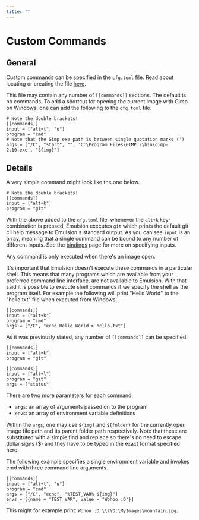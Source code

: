 ```yaml
---
title: ""
---
```


# Custom Commands

## General

Custom commands can be specified in the `cfg.toml` file. Read about locating or creating the file [here](configuration.html).

This file may contain any number of `[[commands]]` sections. The default is no commands. To add a shortcut for opening the current image with Gimp on Windows, one can add the following to the `cfg.toml` file.

```
# Note the double brackets!
[[commands]]
input = ["alt+t", "u"]
program = "cmd"
# Note that the Gimp exe path is between single quotation marks (')
args = ["/C", "start", "", 'C:\Program Files\GIMP 2\bin\gimp-2.10.exe', "${img}"]
```

## Details

A very simple command might look like the one below.

```
# Note the double brackets!
[[commands]]
input = ["alt+k"]
program = "git"
```

With the above added to the `cfg.toml` file, whenever the `alt+k` key-combination is pressed, Emulsion executes `git` which prints the default git cli help message to Emulsion's standard output. As you can see `input` is an array, meaning that a single command can be bound to any number of different inputs. See the [bindings](bindings.html) page for more on specifying inputs.

Any command is only executed when there's an image open.

It's important that Emulsion doesn't execute these commands in a particular shell. This means that many programs which are available from your preferred command line interface, are not available to Emulsion. With that said it is possible to execute shell commands if we specify the shell as the program itself. For example the following will print "Hello World" to the "hello.txt" file when executed from Windows.

```
[[commands]]
input = ["alt+k"]
program = "cmd"
args = ["/C", "echo Hello World > hello.txt"]
```

As it was previously stated, any number of `[[commands]]` can be specified.

```
[[commands]]
input = ["alt+k"]
program = "git"

[[commands]]
input = ["alt+l"]
program = "git"
args = ["status"]
```

There are two more parameters for each command.
- `args`: an array of arguments passed on to the program
- `envs`: an array of environment variable definitions

Within the `args`, one may use `${img}` and `${folder}` for the currently open image file path and its parent folder path respectively. Note that these are substituted with a simple find and replace so there's no need to escape dollar signs ($) and they have to be typed in the exact format specified here.

The following example specifies a single environment variable and invokes cmd with three command line arguments.

```
[[commands]]
input = ["alt+t", "u"]
program = "cmd"
args = ["/C", "echo", "%TEST_VAR% ${img}"]
envs = [{name = "TEST_VAR", value = "Wohoo :D"}]
```

This might for example print: `Wohoo :D \\?\D:\MyImages\mountain.jpg`.
